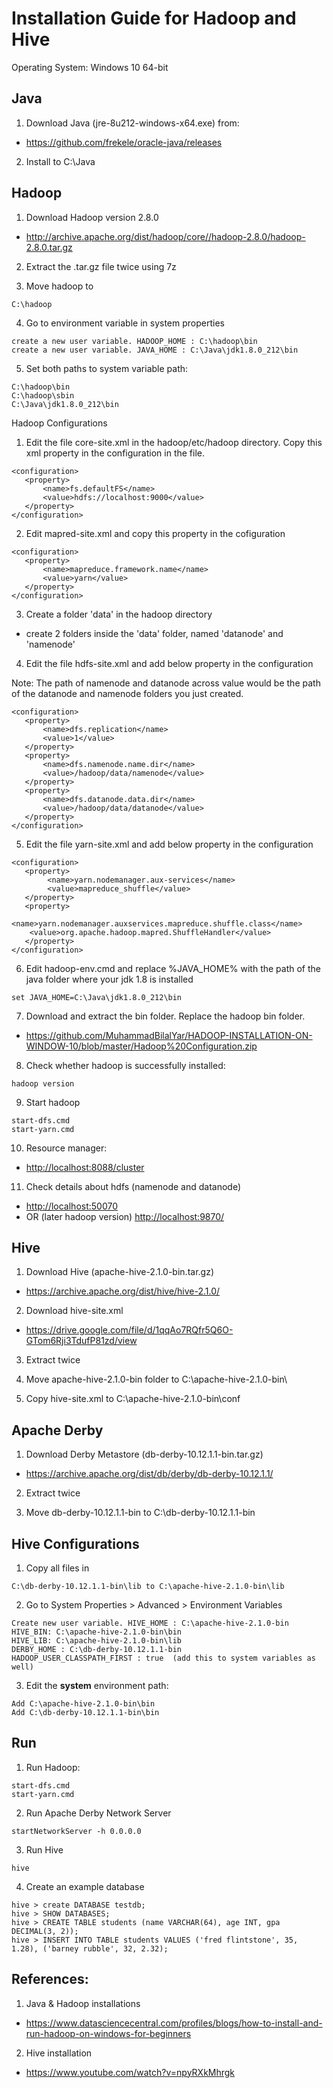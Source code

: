 # Installation Guide for Hadoop and Hive

Operating System: Windows 10 64-bit

## Java
1. Download Java (jre-8u212-windows-x64.exe) from:
  - <https://github.com/frekele/oracle-java/releases>

2. Install to C:\Java


## Hadoop
1. Download Hadoop version 2.8.0
  - <http://archive.apache.org/dist/hadoop/core//hadoop-2.8.0/hadoop-2.8.0.tar.gz>

2. Extract the .tar.gz file twice using 7z

3. Move hadoop to 
```
C:\hadoop
```

4. Go to environment variable in system properties
```
create a new user variable. HADOOP_HOME : C:\hadoop\bin
create a new user variable. JAVA_HOME : C:\Java\jdk1.8.0_212\bin
```

5. Set both paths to system variable path:
```
C:\hadoop\bin
C:\hadoop\sbin
C:\Java\jdk1.8.0_212\bin
```

Hadoop Configurations
1. Edit the file core-site.xml in the hadoop/etc/hadoop directory. Copy this xml property in the configuration in the file.
```	
<configuration>
   <property>
       <name>fs.defaultFS</name>
       <value>hdfs://localhost:9000</value>
   </property>
</configuration>
```

2. Edit mapred-site.xml and copy this property in the cofiguration
```
<configuration>
   <property>
       <name>mapreduce.framework.name</name>
       <value>yarn</value>
   </property>
</configuration>
```
   
3. Create a folder 'data' in the hadoop directory
  - create 2 folders inside the 'data' folder, named 'datanode' and 'namenode'
  
  
4. Edit the file hdfs-site.xml and add below property in the configuration
  
Note: The path of namenode and datanode across value would be the path of the datanode and namenode folders you just created.
 
```
<configuration>
   <property>
       <name>dfs.replication</name>
       <value>1</value>
   </property>
   <property>
       <name>dfs.namenode.name.dir</name>
       <value>/hadoop/data/namenode</value>
   </property>
   <property>
       <name>dfs.datanode.data.dir</name>
       <value>/hadoop/data/datanode</value>
   </property>
</configuration>
```

5. Edit the file yarn-site.xml and add below property in the configuration
```
<configuration>
   <property>
    	<name>yarn.nodemanager.aux-services</name>
    	<value>mapreduce_shuffle</value>
   </property>
   <property>
      	<name>yarn.nodemanager.auxservices.mapreduce.shuffle.class</name>  
	<value>org.apache.hadoop.mapred.ShuffleHandler</value>
   </property>
</configuration>
```
  
6. Edit hadoop-env.cmd and replace %JAVA_HOME% with the path of the java folder where your jdk 1.8 is installed
```
set JAVA_HOME=C:\Java\jdk1.8.0_212\bin
```
  
7. Download and extract the bin folder. Replace the hadoop bin folder.
  - <https://github.com/MuhammadBilalYar/HADOOP-INSTALLATION-ON-WINDOW-10/blob/master/Hadoop%20Configuration.zip>
  
8. Check whether hadoop is successfully installed:
```
hadoop version
```

9. Start hadoop
```
start-dfs.cmd
start-yarn.cmd
```

10. Resource manager:
  - <http://localhost:8088/cluster>

11. Check details about hdfs (namenode and datanode)
  - <http://localhost:50070>
  - OR (later hadoop version) <http://localhost:9870/> 



## Hive
1. Download Hive (apache-hive-2.1.0-bin.tar.gz)
  - <https://archive.apache.org/dist/hive/hive-2.1.0/>

2. Download hive-site.xml
  - <https://drive.google.com/file/d/1qqAo7RQfr5Q6O-GTom6Rji3TdufP81zd/view>

3. Extract twice 

4. Move apache-hive-2.1.0-bin folder to C:\apache-hive-2.1.0-bin\

5. Copy hive-site.xml to C:\apache-hive-2.1.0-bin\conf

## Apache Derby
1. Download Derby Metastore (db-derby-10.12.1.1-bin.tar.gz)
  - <https://archive.apache.org/dist/db/derby/db-derby-10.12.1.1/>

2. Extract twice

3. Move db-derby-10.12.1.1-bin to C:\db-derby-10.12.1.1-bin

## Hive Configurations
1. Copy all files in 
```
C:\db-derby-10.12.1.1-bin\lib to C:\apache-hive-2.1.0-bin\lib
```
2. Go to System Properties > Advanced > Environment Variables
```
Create new user variable. HIVE_HOME : C:\apache-hive-2.1.0-bin
HIVE_BIN: C:\apache-hive-2.1.0-bin\bin
HIVE_LIB: C:\apache-hive-2.1.0-bin\lib
DERBY_HOME : C:\db-derby-10.12.1.1-bin
HADOOP_USER_CLASSPATH_FIRST : true  (add this to system variables as well)
```
3. Edit the **system** environment path:
```
Add C:\apache-hive-2.1.0-bin\bin
Add C:\db-derby-10.12.1.1-bin\bin
```

## Run
1. Run Hadoop: 
```
start-dfs.cmd
start-yarn.cmd
```

2. Run Apache Derby Network Server
```
startNetworkServer -h 0.0.0.0
```

3. Run Hive
```
hive
```

4. Create an example database
```
hive > create DATABASE testdb;
hive > SHOW DATABASES;
hive > CREATE TABLE students (name VARCHAR(64), age INT, gpa DECIMAL(3, 2));
hive > INSERT INTO TABLE students VALUES ('fred flintstone', 35, 1.28), ('barney rubble', 32, 2.32);
```


## References:
1. Java & Hadoop installations
- <https://www.datasciencecentral.com/profiles/blogs/how-to-install-and-run-hadoop-on-windows-for-beginners>

2. Hive installation
- <https://www.youtube.com/watch?v=npyRXkMhrgk>

